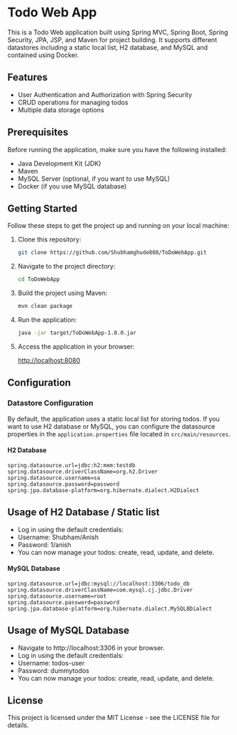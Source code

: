 # Todo Web App

This is a Todo Web application built using Spring MVC, Spring Boot, Spring Security, JPA, JSP, and Maven for project building. It supports different datastores including a static local list, H2 database, and MySQL and contained using Docker.

## Features

- User Authentication and Authorization with Spring Security
- CRUD operations for managing todos
- Multiple data storage options

## Prerequisites

Before running the application, make sure you have the following installed:

- Java Development Kit (JDK)
- Maven
- MySQL Server (optional, if you want to use MySQL)
- Docker (if you use MySQL database)

## Getting Started

Follow these steps to get the project up and running on your local machine:

1. Clone this repository:

    ```bash
    git clone https://github.com/Shubhamghude808/ToDoWebApp.git
    ```

2. Navigate to the project directory:

    ```bash
    cd ToDoWebApp
    ```

3. Build the project using Maven:

    ```bash
    mvn clean package
    ```

4. Run the application:

    ```bash
    java -jar target/ToDoWebApp-1.0.0.jar
    ```

5. Access the application in your browser:

    [http://localhost:8080](http://localhost:8080)

## Configuration

### Datastore Configuration

By default, the application uses a static local list for storing todos. If you want to use H2 database or MySQL, you can configure the datasource properties in the `application.properties` file located in `src/main/resources`.

#### H2 Database

```properties
spring.datasource.url=jdbc:h2:mem:testdb
spring.datasource.driverClassName=org.h2.Driver
spring.datasource.username=sa
spring.datasource.password=password
spring.jpa.database-platform=org.hibernate.dialect.H2Dialect
```

## Usage of H2 Database / Static list
- Log in using the default credentials:
- Username: Shubham/Anish
- Password: 1/anish
- You can now manage your todos: create, read, update, and delete.

#### MySQL Database

```properties
spring.datasource.url=jdbc:mysql://localhost:3306/todo_db
spring.datasource.driverClassName=com.mysql.cj.jdbc.Driver
spring.datasource.username=root
spring.datasource.password=password
spring.jpa.database-platform=org.hibernate.dialect.MySQL8Dialect
```

## Usage of MySQL Database
- Navigate to http://localhost:3306 in your browser.
- Log in using the default credentials:
- Username: todos-user
- Password: dummytodos
- You can now manage your todos: create, read, update, and delete.

## License
This project is licensed under the MIT License - see the LICENSE file for details.
